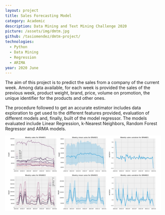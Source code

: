 ```yaml
---
layout: project
title: Sales Forecasting Model
category: Academic
description: Data Mining and Text Mining Challenge 2020
picture: /assets/img/dmtm.jpg
github: /tasiomendez/dmtm-project/
technologies:
  - Python
  - Data Mining
  - Regression
  - ARIMA
year: 2020 June
---
```


The aim of this project is to predict the sales from a company of the current week. Among data available, for each week is provided the sales of the previous week, product weight, brand, price, volume on promotion, the unique identifier for the products and other ones.

The procedure followed to get an accurate estimator includes data exploration to get used to the different features provided, evaluation of different models and, finally, built of the model regressor. The models evaluated include Linear Regression, k-Nearest Neighbors, Random Forest Regressor and ARMA models.

![ARMA Charts](/assets/img/dmtm-example.png)
